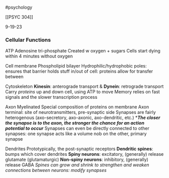 #psychology 

[[PSYC 304]]

9-19-23

### Cellular Functions
ATP
	Adenosine tri-phosphate
	Created w oxygen + sugars
	Cells start dying within 4 minutes without oxygen

Cell membrane
	Phospholipid bilayer
	Hydrophilic/hydrophobic poles: ensures that barrier holds stuff in/out of cell: proteins allow for transfer between

Cytoskeleton
	**Kinesin**: anterograde transport & **Dynein**: retrograde transport
		Carry *proteins* up and down cell, using ATP to move
	Memory relies on fast signals and the slower transcription process

Axon
	Myelinated
	Special composition of proteins on membrane
	Axon terminal: site of neurotransmitters, pre-synaptic side 
		Synapses are fairly heterogenous (axo-secretory, axo-axonic, axo-dendritic, etc.)
		****The closer the synapse is to the axon, the stronger the chance for an action potential to occur***
		Synapses can even be directly connected to other synapses: one synapse acts like a volume nob on the other, primary synapse 

Dendrites
	Prototypically, the post-synaptic receptors
	**Dendritic spines**: bumps which cover dendrites
		**Spiny neurons**: excitatory, (generally) release glutamate (glutamaturgic)
		**Non-spiny neurons**: inhibitory, (generally) release GABA 
		*Spines can grow and shrink to strengthen and weaken connections between neurons: modify synapses*

